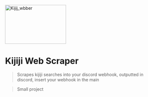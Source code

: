 
<a href="http://fvcproductions.com"><img src="https://kijijiforbusiness.ca/wp-content/uploads/2018/09/Kijiji_logo_PURPLE_RGB_EN.png" title="kijiji_web" alt="Kijij_wbber" width="200" height="128"></a>


# Kijiji Web Scraper

> Scrapes kijiji searches into your discord webhook, outputted in discord, insert your webhook in the main 

> Small project

